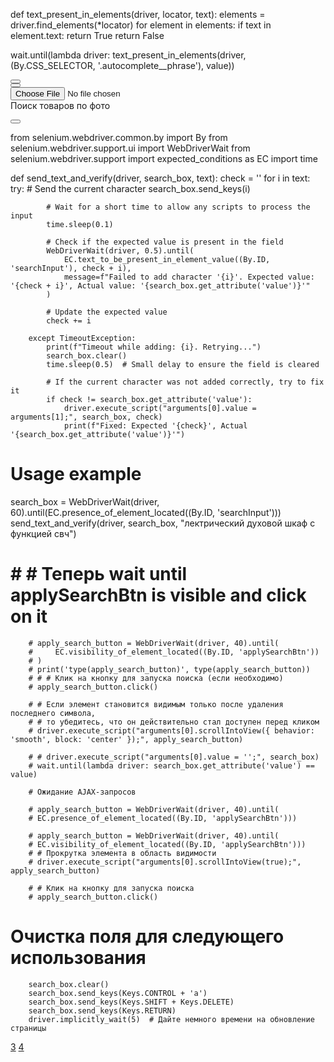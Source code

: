  def text_present_in_elements(driver, locator, text):
       elements = driver.find_elements(*locator)
       for element in elements:
           if text in element.text:
               return True
       return False

   wait.until(lambda driver: text_present_in_elements(driver, (By.CSS_SELECTOR, '.autocomplete__phrase'), value))

<div class="search-catalog__btn-wrap"> 
<div class="search-catalog__btn-bg" data-link="class{merge: searchText &amp;&amp; searchText != searchQueryText toggle='search-catalog__btn--active'}"> 
<button id="applySearchBtn" class="search-catalog__btn search-catalog__btn--search j-search-good" type="button" data-link="{on applySearch}" aria-label="Поиск товара" data-jsv="#46^/46^"></button> 
</div>
 <button class="search-catalog__btn search-catalog__btn--clear j-clear-search__btn search-catalog__btn--active" type="button" data-link="class{merge: searchText toggle='search-catalog__btn--active'}{on clearSearch}" aria-label="Очистить поиск" data-jsv="#48^/48^">
 </button> 
 <div id="searchByImageContainer" class="search-catalog__photo hide" data-link="class{merge: searchText || enableSearchInSeller || enableSearchInResale toggle='hide'}class{merge: showImageSearch toggle='search-catalog__photo--active'}"> <div id="searchByImageForm" class="search-catalog__photo-form"> 
 <label id="searchByImageFormAbOld" class="search-catalog__btn search-catalog__btn--ab-old search-catalog__btn--photo j-wba-header-item hide" data-wba-header-name="Search_photo"> <input class="j-photo-search__label" data-link="{on 'change' searchByImage}" type="file" accept="image/*" name="photo" aria-label="Поиск товаров по фото" data-jsv="#51^/51^"> 
 </label> 
 <div id="searchByImageFormAbNew" data-link="{on 'click' searchByImage}" class="search-catalog__btn search-catalog__btn--ab-new search-catalog__btn--photo j-wba-header-item" data-wba-header-name="Search_photo" data-jsv="#52^/52^">
 </div> 
 </div> 
 <div id="searchByImageBtn" class="search-catalog__photo-tooltip tooltip-simple tooltip-search-photo hide-mobile"> 
 <div class="tooltip__content j-photo-search">Поиск товаров по фото
 </div> 
 </div> 
 <div id="uploadImageForSearchByImagePopUpContainer" class="upload-image-for-search-by-image-popup hide">
 </div> 
</div> 
</div>


<button id="applySearchBtn" class="search-catalog__btn search-catalog__btn--search j-search-good" type="button" data-link="{on applySearch}" aria-label="Поиск товара" data-jsv="#46^/46^"></button>


from selenium.webdriver.common.by import By
from selenium.webdriver.support.ui import WebDriverWait
from selenium.webdriver.support import expected_conditions as EC
import time

def send_text_and_verify(driver, search_box, text):
    check = ''
    for i in text:
        try:
            # Send the current character
            search_box.send_keys(i)
            
            # Wait for a short time to allow any scripts to process the input
            time.sleep(0.1)
            
            # Check if the expected value is present in the field
            WebDriverWait(driver, 0.5).until(
                EC.text_to_be_present_in_element_value((By.ID, 'searchInput'), check + i),
                message=f"Failed to add character '{i}'. Expected value: '{check + i}', Actual value: '{search_box.get_attribute('value')}'"
            )
            
            # Update the expected value
            check += i

        except TimeoutException:
            print(f"Timeout while adding: {i}. Retrying...")
            search_box.clear()
            time.sleep(0.5)  # Small delay to ensure the field is cleared
            
            # If the current character was not added correctly, try to fix it
            if check != search_box.get_attribute('value'):
                driver.execute_script("arguments[0].value = arguments[1];", search_box, check)
                print(f"Fixed: Expected '{check}', Actual '{search_box.get_attribute('value')}'")

# Usage example
search_box = WebDriverWait(driver, 60).until(EC.presence_of_element_located((By.ID, 'searchInput')))
send_text_and_verify(driver, search_box, "лектрический духовой шкаф с функцией свч")

   # # # Теперь wait until applySearchBtn is visible and click on it
        # apply_search_button = WebDriverWait(driver, 40).until(
        #     EC.visibility_of_element_located((By.ID, 'applySearchBtn'))
        # )
        # print('type(apply_search_button)', type(apply_search_button))
        # # # Клик на кнопку для запуска поиска (если необходимо)
        # apply_search_button.click()

        # # Если элемент становится видимым только после удаления последнего символа,
        # # то убедитесь, что он действительно стал доступен перед кликом
        # driver.execute_script("arguments[0].scrollIntoView({ behavior: 'smooth', block: 'center' });", apply_search_button)

        # # driver.execute_script("arguments[0].value = '';", search_box)
        # wait.until(lambda driver: search_box.get_attribute('value') == value)

        # Ожидание AJAX-запросов
        
        # apply_search_button = WebDriverWait(driver, 40).until(
        # EC.presence_of_element_located((By.ID, 'applySearchBtn')))
        
        # apply_search_button = WebDriverWait(driver, 40).until(
        # EC.visibility_of_element_located((By.ID, 'applySearchBtn')))
        # # Прокрутка элемента в область видимости
        # driver.execute_script("arguments[0].scrollIntoView(true);", apply_search_button)

        # # Клик на кнопку для запуска поиска
        # apply_search_button.click()



 # Очистка поля для следующего использования
        search_box.clear()
        search_box.send_keys(Keys.CONTROL + 'a')
        search_box.send_keys(Keys.SHIFT + Keys.DELETE)
        search_box.send_keys(Keys.RETURN)
        driver.implicitly_wait(5)  # Дайте немного времени на обновление страницы
<a href="https://www.wildberries.ru/catalog/0/search.aspx?search=%D0%BC%D0%B0%D1%82%D1%80%D0%B0%D1%81+%D0%BD%D0%B0%D0%B4%D1%83%D0%B2%D0%BD%D0%BE%D0%B9+%D0%B4%D0%BB%D1%8F+%D1%81%D0%BD%D0%B0+%D0%BE%D0%B4%D0%BD%D0%BE%D1%81%D0%BF%D0%B0%D0%BB%D1%8C%D0%BD%D1%8B%D0%B9&amp;page=3" class="pagination-item pagination__item j-page">3</a>
<a href="https://www.wildberries.ru/catalog/0/search.aspx?search=%D0%BC%D0%B0%D1%82%D1%80%D0%B0%D1%81+%D0%BD%D0%B0%D0%B4%D1%83%D0%B2%D0%BD%D0%BE%D0%B9+%D0%B4%D0%BB%D1%8F+%D1%81%D0%BD%D0%B0+%D0%BE%D0%B4%D0%BD%D0%BE%D1%81%D0%BF%D0%B0%D0%BB%D1%8C%D0%BD%D1%8B%D0%B9&amp;page=4" class="pagination-item pagination__item j-page">4</a>